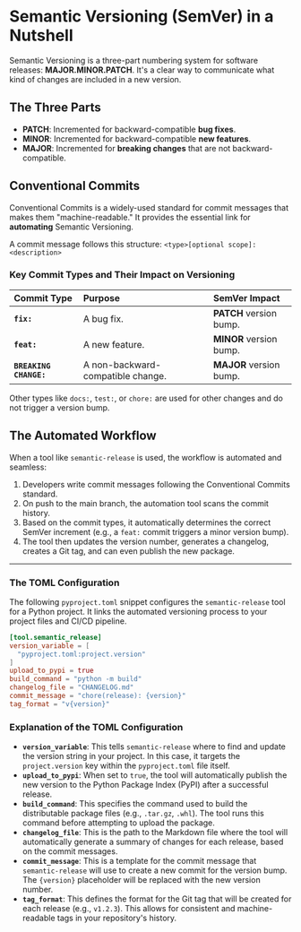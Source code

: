 # Semantic Versioning (SemVer) in a Nutshell

Semantic Versioning is a three-part numbering system for software releases: **MAJOR.MINOR.PATCH**. It's a clear way to communicate what kind of changes are included in a new version.

## The Three Parts

* **PATCH**: Incremented for backward-compatible **bug fixes**.
* **MINOR**: Incremented for backward-compatible **new features**.
* **MAJOR**: Incremented for **breaking changes** that are not backward-compatible.

## Conventional Commits

Conventional Commits is a widely-used standard for commit messages that makes them "machine-readable." It provides the essential link for **automating** Semantic Versioning.

A commit message follows this structure: `<type>[optional scope]: <description>`

### Key Commit Types and Their Impact on Versioning

| Commit Type | Purpose | SemVer Impact |
| :--- | :--- | :--- |
| **`fix:`** | A bug fix. | **PATCH** version bump. |
| **`feat:`** | A new feature. | **MINOR** version bump. |
| **`BREAKING CHANGE:`** | A non-backward-compatible change. | **MAJOR** version bump. |

Other types like `docs:`, `test:`, or `chore:` are used for other changes and do not trigger a version bump.

## The Automated Workflow

When a tool like `semantic-release` is used, the workflow is automated and seamless:

1.  Developers write commit messages following the Conventional Commits standard.
2.  On push to the main branch, the automation tool scans the commit history.
3.  Based on the commit types, it automatically determines the correct SemVer increment (e.g., a `feat:` commit triggers a minor version bump).
4.  The tool then updates the version number, generates a changelog, creates a Git tag, and can even publish the new package.

---

### The TOML Configuration

The following `pyproject.toml` snippet configures the `semantic-release` tool for a Python project. It links the automated versioning process to your project files and CI/CD pipeline.

```toml
[tool.semantic_release]
version_variable = [
  "pyproject.toml:project.version"
]
upload_to_pypi = true
build_command = "python -m build"
changelog_file = "CHANGELOG.md"
commit_message = "chore(release): {version}"
tag_format = "v{version}"
````

### Explanation of the TOML Configuration

  * **`version_variable`**: This tells `semantic-release` where to find and update the version string in your project. In this case, it targets the `project.version` key within the `pyproject.toml` file itself.
  * **`upload_to_pypi`**: When set to `true`, the tool will automatically publish the new version to the Python Package Index (PyPI) after a successful release.
  * **`build_command`**: This specifies the command used to build the distributable package files (e.g., `.tar.gz`, `.whl`). The tool runs this command before attempting to upload the package.
  * **`changelog_file`**: This is the path to the Markdown file where the tool will automatically generate a summary of changes for each release, based on the commit messages.
  * **`commit_message`**: This is a template for the commit message that `semantic-release` will use to create a new commit for the version bump. The `{version}` placeholder will be replaced with the new version number.
  * **`tag_format`**: This defines the format for the Git tag that will be created for each release (e.g., `v1.2.3`). This allows for consistent and machine-readable tags in your repository's history.
